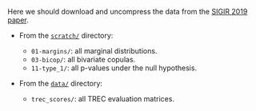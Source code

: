 Here we should download and uncompress the data from the [SIGIR 2019 paper](https://github.com/julian-urbano/sigir2019-statistical).

- From the [`scratch/`](https://github.com/julian-urbano/sigir2019-statistical/releases/tag/scratch) directory: 

	- `01-margins/`: all marginal distributions.
	- `03-bicop/`: all bivariate copulas.
	- `11-type_1/`: all p-values under the null hypothesis.

- From the [`data/`](https://github.com/julian-urbano/sigir2019-statistical/tree/master/data) directory:

	- `trec_scores/`: all TREC evaluation matrices.
	